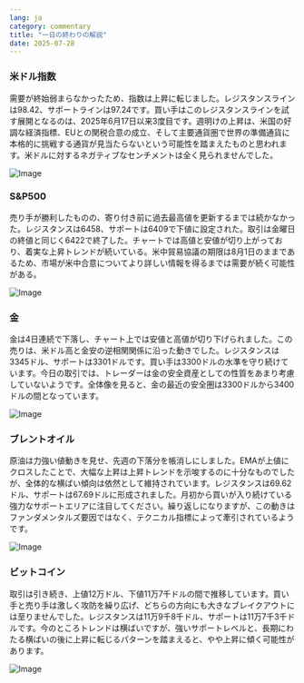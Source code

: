 ```yaml
---
lang: ja
category: commentary
title: "一日の終わりの解説"
date: 2025-07-28
---
```


### 米ドル指数

需要が終始弱まらなかったため、指数は上昇に転じました。レジスタンスラインは98.42、サポートラインは97.24です。買い手はこのレジスタンスラインを試す展開となるのは、2025年6月17日以来3度目です。週明けの上昇は、米国の好調な経済指標、EUとの関税合意の成立、そして主要通貨圏で世界の準備通貨に本格的に挑戦する通貨が見当たらないという可能性を踏まえたものと思われます。米ドルに対するネガティブなセンチメントは全く見られませんでした。

![Image](https://markleighedu.github.io/img/Jul-2025/28-Jul-2025/usdindex.jpg)

### S&P500

売り手が勝利したものの、寄り付き前に過去最高値を更新するまでは続かなかった。レジスタンスは6458、サポートは6409で下値に設定された。取引は金曜日の終値と同じく6422で終了した。チャートでは高値と安値が切り上がっており、着実な上昇トレンドが続いている。米中貿易協議の期限は8月1日のままであるため、市場が米中合意についてより詳しい情報を得るまでは需要が続く可能性がある。

![Image](https://markleighedu.github.io/img/Jul-2025/28-Jul-2025/sp500.jpg)

### 金

金は4日連続で下落し、チャート上では安値と高値が切り下げられました。この売りは、米ドル高と金安の逆相関関係に沿った動きでした。レジスタンスは3345ドル、サポートは3301ドルです。買い手は3300ドルの水準を守り続けています。今日の取引では、トレーダーは金の安全資産としての性質をあまり考慮していないようです。全体像を見ると、金の最近の安全圏は3300ドルから3400ドルの間となっています。

![Image](https://markleighedu.github.io/img/Jul-2025/28-Jul-2025/gold.jpg)

### ブレントオイル

原油は力強い値動きを見せ、先週の下落分を帳消しにしました。EMAが上値にクロスしたことで、大幅な上昇は上昇トレンドを示唆するのに十分なものでしたが、全体的な横ばい傾向は依然として維持されています。レジスタンスは69.62ドル、サポートは67.69ドルに形成されました。月初から買いが入り続けている強力なサポートエリアに注目してください。繰り返しになりますが、この動きはファンダメンタルズ要因ではなく、テクニカル指標によって牽引されているようです。

![Image](https://markleighedu.github.io/img/Jul-2025/28-Jul-2025/brentoil.jpg)

### ビットコイン

取引は引き続き、上値12万ドル、下値11万7千ドルの間で推移しています。買い手と売り手は激しく攻防を繰り広げ、どちらの方向にも大きなブレイクアウトには至りませんでした。レジスタンスは11万9千8千ドル、サポートは11万7千3千ドルです。今のところトレンドは横ばいですが、強いサポートレベルと、長期にわたる横ばいの後に上昇に転じるパターンを踏まえると、やや上昇に傾く可能性があります。

![Image](https://markleighedu.github.io/img/Jul-2025/28-Jul-2025/bitcoin.jpg)

